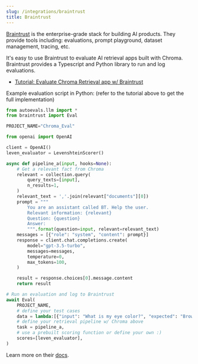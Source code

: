 ```yaml
---
slug: /integrations/braintrust
title: Braintrust
---
```


[Braintrust](braintrustdata.com) is the enterprise-grade stack for building AI products. They provide tools including: evaluations, prompt playground, dataset management, tracing, etc.

It's easy to use Braintrust to evaluate AI retrieval apps built with Chroma. Braintrust provides a Typescript and Python library to run and log evaluations.

- [Tutorial: Evaluate Chroma Retrieval app w/ Braintrust](https://www.braintrustdata.com/docs/examples/rag)

Example evaluation script in Python:
(refer to the tutorial above to get the full implementation)
```python
from autoevals.llm import *
from braintrust import Eval

PROJECT_NAME="Chroma_Eval"

from openai import OpenAI

client = OpenAI()
leven_evaluator = LevenshteinScorer()

async def pipeline_a(input, hooks=None):
    # Get a relevant fact from Chroma
    relevant = collection.query(
        query_texts=[input],
        n_results=1,
    )
    relevant_text = ','.join(relevant["documents"][0])
    prompt = """
        You are an assistant called BT. Help the user.
        Relevant information: {relevant}
        Question: {question}
        Answer:
        """.format(question=input, relevant=relevant_text)
    messages = [{"role": "system", "content": prompt}]
    response = client.chat.completions.create(
        model="gpt-3.5-turbo",
        messages=messages,
        temperature=0,
        max_tokens=100,
    )

    result = response.choices[0].message.content
    return result

# Run an evaluation and log to Braintrust
await Eval(
    PROJECT_NAME,
    # define your test cases
    data = lambda:[{"input": "What is my eye color?", "expected": "Brown"}], 
    # define your retrieval pipeline w/ Chroma above
    task = pipeline_a, 
    # use a prebuilt scoring function or define your own :)
    scores=[leven_evaluator], 
)
```

Learn more on their [docs](https://www.braintrustdata.com/docs).
